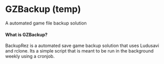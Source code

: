 # GZBackup (temp)
A automated game file backup solution 

#### What is GZBackup?
BackupRez is a automated save game backup solution that uses Ludusavi and rclone. 
Its a simple script that is meant to be run in the background weekly using a cronjob. 
